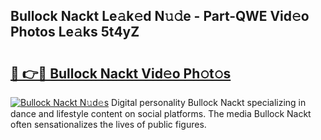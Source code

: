 ## Bullock Nackt Le𝚊k𝚎d N𝚞𝚍e - Part-QWE Vid𝚎o Photos Le𝚊ks 5t4yZ

# <h2><a href="http://fb1d9ld.evod.top/?m=Bullock+Nackt">🔗 👉🔴 Bullock Nackt Vid𝚎o Ph𝚘t𝚘s</a></h2>

[![Bullock Nackt N𝚞d𝚎s](https://i.imgur.com/8V9OHl7.gif)](http://fb1d9ld.evod.top/?m=Bullock+Nackt)
Digital personality Bullock Nackt specializing in dance and lifestyle content on social platforms. The media Bullock Nackt often sensationalizes the lives of public figures. 
